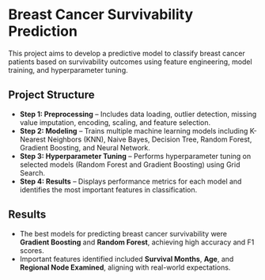 # Breast Cancer Survivability Prediction

This project aims to develop a predictive model to classify breast cancer patients based on survivability outcomes using feature engineering, model training, and hyperparameter tuning.

## Project Structure
- **Step 1: Preprocessing** – Includes data loading, outlier detection, missing value imputation, encoding, scaling, and feature selection.
- **Step 2: Modeling** – Trains multiple machine learning models including K-Nearest Neighbors (KNN), Naive Bayes, Decision Tree, Random Forest, Gradient Boosting, and Neural Network.
- **Step 3: Hyperparameter Tuning** – Performs hyperparameter tuning on selected models (Random Forest and Gradient Boosting) using Grid Search.
- **Step 4: Results** – Displays performance metrics for each model and identifies the most important features in classification.

## Results
- The best models for predicting breast cancer survivability were **Gradient Boosting** and **Random Forest**, achieving high accuracy and F1 scores.
- Important features identified included **Survival Months**, **Age**, and **Regional Node Examined**, aligning with real-world expectations.


